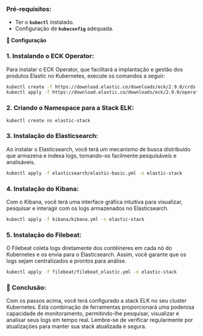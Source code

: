### **Pré-requisitos:**

- Ter o **`kubectl`** instalado.
- Configuração de **`kubeconfig`** adequada.

**🚀 Configuração**

### **1. Instalando o ECK Operator:**

Para instalar o ECK Operator, que facilitará a implantação e gestão dos produtos Elastic no Kubernetes, execute os comandos a seguir:

```bash
kubectl create -f https://download.elastic.co/downloads/eck/2.9.0/crds.yaml
kubectl apply -f https://download.elastic.co/downloads/eck/2.9.0/operator.yaml
```

### **2. Criando o Namespace para a Stack ELK:**

```bash
kubectl create ns elastic-stack
```

### **3. Instalação do Elasticsearch:**

Ao instalar o Elasticsearch, você terá um mecanismo de busca distribuído que armazena e indexa logs, tornando-os facilmente pesquisáveis e analisáveis.

```bash
kubectl apply -f elasticsearch/elastic-basic.yml -n elastic-stack
```

### **4. Instalação do Kibana:**

Com o Kibana, você terá uma interface gráfica intuitiva para visualizar, pesquisar e interagir com os logs armazenados no Elasticsearch.

```bash
kubectl apply -f kibana/kibana.yml -n elastic-stack
```

### **5. Instalação do Filebeat:**

O Filebeat coleta logs diretamente dos contêineres em cada nó do Kubernetes e os envia para o Elasticsearch. Assim, você garante que os logs sejam centralizados e prontos para análise.

```bash
kubectl apply -f filebeat/filebeat_elastic.yml -n elastic-stack
```

### **🎉 Conclusão:**

Com os passos acima, você terá configurado a stack ELK no seu cluster Kubernetes. Esta combinação de ferramentas proporcionará uma poderosa capacidade de monitoramento, permitindo-lhe pesquisar, visualizar e analisar seus logs em tempo real. Lembre-se de verificar regularmente por atualizações para manter sua stack atualizada e segura.